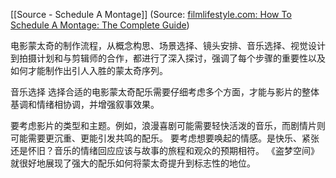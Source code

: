[[Source - Schedule A Montage]]
(Source:  [filmlifestyle.com: How To Schedule A Montage: The Complete Guide](https://filmlifestyle.com/schedule-a-montage/))

电影蒙太奇的制作流程，从概念构思、场景选择、镜头安排、音乐选择、视觉设计到拍摄计划和与剪辑师的合作，都进行了深入探讨，强调了每个步骤的重要性以及如何才能制作出引人入胜的蒙太奇序列。



音乐选择
选择合适的电影蒙太奇配乐需要仔细考虑多个方面，才能与影片的整体基调和情绪相协调，并增强叙事效果。

要考虑影片的类型和主题。例如，浪漫喜剧可能需要轻快活泼的音乐，而剧情片则可能需要更沉重、更能引发共鸣的配乐。
要考虑想要唤起的情感。是快乐、紧张还是怀旧？音乐的情绪回应应该与故事的旅程和观众的预期相符。 《盗梦空间》就很好地展现了强大的配乐如何将蒙太奇提升到标志性的地位。
